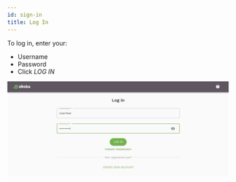 ```yaml
---
id: sign-in
title: Log In
---
```


To log in, enter your:
- Username
- Password
- Click *LOG IN*

<img src="../assets/web/log-in.JPG" alt="log in" />

